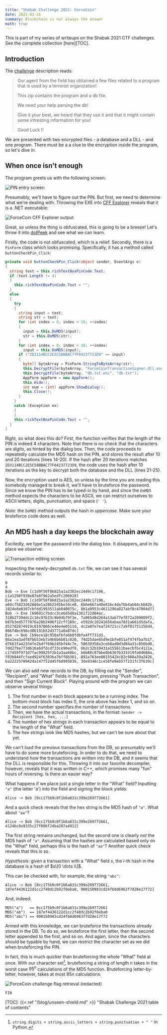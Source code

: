 ```yaml
---
title: "Shabak Challenge 2021: ForceCoin"
date: 2021-01-31
summary: Blockchain is not always the answer
math: true
---
```


This is part of my series of writeups on the Shabak 2021 CTF challenges.
See the complete collection [here][TOC].

## Introduction

The [challenge][Challenge] description reads:

> Our agent from the field has obtained a few files related to a program that is used
> by a terrorist organization!
>
> This zip contains the program and a db file.
>
> We need your help parsing the db!
>
> Give it your best, we heard that they use it and that it might contain some
> intresting information for you!
>
> Good Luck !!

We are presented with two encrypted files - a database and a DLL - and one program.
There must be a a clue to the encryption inside the program, so let's dive in.

## When once isn't enough

The program greets us with the following screen:

![PIN entry screen](/img/force-coin-pin.png)

Presumably, we'll have to figure out the PIN. But first, we need to determine what
we're dealing with. Throwing the EXE into [CFF Explorer][CFF] reveals that it is
a .NET executable:

![ForceCoin CFF Explorer output](/img/force-coin-cff.png)

Great, so unless the thing is obfuscated, this is going to be a breeze! Let's throw
it into [dotPeek][dotPeek] and see what we can learn.

Firstly, the code is not obfuscated, which is a relief. Secondly, there is a `PinForm`
class which looks promising. Specifically, it has a method called
`buttonCheckPin_Click`:

```c#
private void buttonCheckPin_Click(object sender, EventArgs e)
{
  string text = this.richTextBoxPinCode.Text;
  if (text.Length != 4)
  {
    this.richTextBoxPinCode.Text = "";
  }
  else
  {
    try
    {
      string input = text;
      string str = text;
      for (int index = 0; index < 10; ++index)
      {
        input = this.DoMD5(input);
        str = this.DoMD5(str);
      }
      for (int index = 0; index < 10; ++index)
        input = this.DoMD5(input);
      if ("2D3114BCC2E5C58BBAC77F04237723D9" == input)
      {
        byte[] byteArray = PinForm.StringToByteArray(str);
        this.DecryptFile(byteArray, "ForceCoinTransactionSigner.dll.enc", "ForceCoinTransactionSigner.dll");
        this.DecryptFile(byteArray, "db.txt.enc", "db.txt");
        AppForm appForm = new AppForm();
        this.Hide();
        int num = (int) appForm.ShowDialog();
        this.Close();
      }
    }
    catch (Exception ex)
    {
    }
    this.richTextBoxPinCode.Text = "";
  }
}
```

Right, so what does this do? First, the function verifies that the length of the PIN
is indeed 4 characters. Note that there is no check that the characters are *digits*,
as hinted by the dialog box. Then, the code proceeds to repeatedly calculate the MD5
hash on the PIN, and stores the result after 10 and 20 iterations (lines 14-20).
If the hash after 20 iterations matches `2D3114BCC2E5C58BBAC77F04237723D9`,
the code uses the hash after 10 iterations as the key to decrypt both the database
and the DLL (lines 21-25).

Now, the encryption used is AES, so unless by the time you are reading this somebody
managed to break it, we'll have to bruteforce the password. Since we know the PIN
has to be typed-in by hand, and since the `DoMD5` method expects the characters to be
ASCII, we can restrict ourselves to ASCII letters, digits, punctuation, and space
(`' '`).

*Note*: the `DoMD5` method outputs the hash in *uppercase*. Make sure your bruteforce
code does as well.


## An MD5 hash a day keeps the blockchain away

Excitedly, we type the password into the dialog box. It disappers, and in its place
we observe:

![Transaction editing screen](/img/force-coin-transactions.png)

Inspecting the newly-decrypted `db.txt` file, we can see it has several records similar
to:

```plain
0
4
Bob -> Eve [c1d9f50f86825a1a2302ec2449c17196, c1a5298f939e87e8f962a5edfc206918]
Eve -> Bob [c1d9f50f86825a1a2302ec2449c17196, a64cf5823262686e1a28b2245be34ce0, 6b6e667a40e816c4da7bb4ab64cbb82b, 1824e8e0307cbfdd1993511ab040075c, 8b1a9953c4611296a827abf8c47804d7]
Bob -> Eve [69691c7bdcc3ce6d5d8a1361f22d04ac, 318b2739ddc2c16c97b33c9b04b79f3e, 7a065d8d264a13ab77ef872a209009f2, 687b3ed5777076a28b2406f12cff289c, e592dc10241656abaa7831a661d5dafa, d517d2874919c0197866ce46e4e6511d, 4c2a8fe7eaf24721cc7a9f0175115bd4, 866f4bc698cd86191b52d3771a0a87dc]
Eve -> Bob [b9ece18c950afbfa6b0fdbfa4ff731d3, 86a1ea3adf8fbb53eb7a9b6b6b01c020, 74d25dae65d9e1bfe851af474fba7b1f, d7663fa42334fe2bdff69b245bf44c7e, 58639358a3ceb8ad0d3d84a31c856bd0, 7dd279a773d616a6dfdcdf33ce90edf8, 6b2c32b10431a155611baecbfbc4121a, c17459f971d7fac99825f2b1a3aa68bc, b6b88c87bbe8b6367b333319fa04688a, f03b844fcfaed924f6303ba7bff8b361, 891a763ee8015542bc82c988a39a2426, ba2222570942da147f52d45f6d995836, 3de9348c1ce58fe8eb57f231fc3f639c]
```

We can also add new records to the DB, by filling out the "Sender", "Recipient", and
"What" fields in the program, pressing "Push Transaction", and then
"Sign Current Block". Playing around with the program we can observe several things:

1. The first number in each block appears to be a running index. The bottom-most block
   has index 0, the one above has index 1, and so on.
2. The second number specifies the number of transactions.
3. Then, we have the actual transactions, in the format:
   `Sender -> Recipient [hex, hex, ...]`
4. The number of hex strings in each transaction appears to be equal to the length
   of the "What" field.
5. The hex strings look like MD5 hashes, but we can't be sure about that yet.

We can't load the previous transactions from the DB, so presumably we'll have
to do some more bruteforcing. In order to do that, we need to understand how
the transactions are written into the DB, and it seems that the DLL is responsible
for this. Throwing it into our favorite decompiler, however, reveals that it was
written in C++, which promises many "fun" hours of reversing. Is there an easier way?

What happens if we place just a single letter in the "What" field? Inputting `"a"`
(the letter 'a') into the field and signing the block yields:

```plain
Alice -> Bob [0cc175b9c0f1b6a831c399e269772661]
```

And a quick check reveals that the hex string is the MD5 hash of `"a"`. What about
`"aa"`?

```plain
Alice -> Bob [0cc175b9c0f1b6a831c399e269772661, 4124bc0a9335c27f086f24ba207a4912]
```

The first string remains unchanged, but the second one is clearly *not* the MD5
hash of `"a"`. Assuming that the hashes are calculated based only on the "What" field,
perhaps this is the hash of `"aa"`? Another quick check reveals that this is so.

*Hypothesis*: given a transaction with a "What" field $s$, the $i$-th hash
              in the database is a hash of $s\[0 \dots i\]$.

This can be checked with, for example, the string `"abc"`:

```plain
Alice -> Bob [0cc175b9c0f1b6a831c399e269772661, 187ef4436122d1cc2f40dc2b92f0eba0, 900150983cd24fb0d6963f7d28e17f72]
```

And, indeed:

```plain
MD5("a")   == 0cc175b9c0f1b6a831c399e269772661
MD5("ab")  == 187ef4436122d1cc2f40dc2b92f0eba0
MD5("abc") == 900150983cd24fb0d6963f7d28e17f72
```

Armed with this knowledge, we can bruteforce the transactions already stored in the DB.
To do so, we bruteforce the first letter, then the second letter appended to the first,
and so on. And again, since the characters should be typable by hand, we can restrict
the character set as we did when bruteforcing the PIN.

In fact, this is much quicker than bruteforcing the whole "What" field at once.
With our character set[^1], bruteforcing a string of length $n$ takes in the worst
case $95^{n}$ calculations of the MD5 function. Bruteforcing letter-by-letter, however,
takes at most $95n$ calculations.

![ForceCoin challenge flag retrieval (redacted)](/img/force-coin-flag.png)

`FIN`


[TOC]: {{< ref "/blog/unseen-shield.md" >}}
    "Shabak Challenge 2021 table of contents"

[Challenge]: https://archive.org/download/shabak-challenge-2021/shabak-challenge-2021.zip/
    "ForceCoin challenge files"

[CFF]: https://ntcore.com/?page_id=388
    "CFF Explorer"

[dotPeek]: https://www.jetbrains.com/decompiler/
    "dotPeek .NET decompiler"


[^1]: `string.digits + string.ascii_letters + string.punctuation + " "` in Python.
